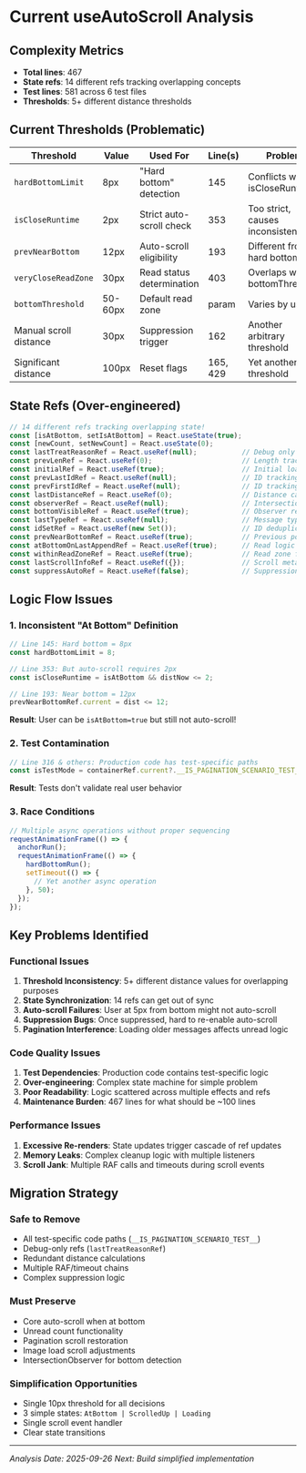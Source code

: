 # Current useAutoScroll Analysis

## Complexity Metrics
- **Total lines**: 467
- **State refs**: 14 different refs tracking overlapping concepts
- **Test lines**: 581 across 6 test files
- **Thresholds**: 5+ different distance thresholds

## Current Thresholds (Problematic)

| Threshold | Value | Used For | Line(s) | Problem |
|-----------|-------|----------|---------|---------|
| `hardBottomLimit` | 8px | "Hard bottom" detection | 145 | Conflicts with isCloseRuntime |
| `isCloseRuntime` | 2px | Strict auto-scroll check | 353 | Too strict, causes inconsistency |
| `prevNearBottom` | 12px | Auto-scroll eligibility | 193 | Different from hard bottom |
| `veryCloseReadZone` | 30px | Read status determination | 403 | Overlaps with bottomThreshold |
| `bottomThreshold` | 50-60px | Default read zone | param | Varies by usage |
| Manual scroll distance | 30px | Suppression trigger | 162 | Another arbitrary threshold |
| Significant distance | 100px | Reset flags | 165, 429 | Yet another threshold |

## State Refs (Over-engineered)

```javascript
// 14 different refs tracking overlapping state!
const [isAtBottom, setIsAtBottom] = React.useState(true);
const [newCount, setNewCount] = React.useState(0);
const lastTreatReasonRef = React.useRef(null);           // Debug only
const prevLenRef = React.useRef(0);                      // Length tracking
const initialRef = React.useRef(true);                   // Initial load flag
const prevLastIdRef = React.useRef(null);                // ID tracking
const prevFirstIdRef = React.useRef(null);               // ID tracking
const lastDistanceRef = React.useRef(0);                 // Distance cache
const observerRef = React.useRef(null);                  // IntersectionObserver
const bottomVisibleRef = React.useRef(true);             // Observer result
const lastTypeRef = React.useRef(null);                  // Message type
const idSetRef = React.useRef(new Set());                // ID deduplication
const prevNearBottomRef = React.useRef(true);            // Previous position
const atBottomOnLastAppendRef = React.useRef(true);      // Read logic flag
const withinReadZoneRef = React.useRef(true);            // Read zone flag
const lastScrollInfoRef = React.useRef({});              // Scroll metadata
const suppressAutoRef = React.useRef(false);             // Suppression flag
```

## Logic Flow Issues

### 1. Inconsistent "At Bottom" Definition
```javascript
// Line 145: Hard bottom = 8px
const hardBottomLimit = 8;

// Line 353: But auto-scroll requires 2px
const isCloseRuntime = isAtBottom && distNow <= 2;

// Line 193: Near bottom = 12px  
prevNearBottomRef.current = dist <= 12;
```
**Result**: User can be `isAtBottom=true` but still not auto-scroll!

### 2. Test Contamination
```javascript
// Line 316 & others: Production code has test-specific paths
const isTestMode = containerRef.current?.__IS_PAGINATION_SCENARIO_TEST__ === true;
```
**Result**: Tests don't validate real user behavior

### 3. Race Conditions
```javascript
// Multiple async operations without proper sequencing
requestAnimationFrame(() => {
  anchorRun(); 
  requestAnimationFrame(() => {
    hardBottomRun();
    setTimeout(() => {
      // Yet another async operation
    }, 50);
  });
});
```

## Key Problems Identified

### Functional Issues
1. **Threshold Inconsistency**: 5+ different distance values for overlapping purposes
2. **State Synchronization**: 14 refs can get out of sync
3. **Auto-scroll Failures**: User at 5px from bottom might not auto-scroll
4. **Suppression Bugs**: Once suppressed, hard to re-enable auto-scroll
5. **Pagination Interference**: Loading older messages affects unread logic

### Code Quality Issues  
1. **Test Dependencies**: Production code contains test-specific logic
2. **Over-engineering**: Complex state machine for simple problem
3. **Poor Readability**: Logic scattered across multiple effects and refs
4. **Maintenance Burden**: 467 lines for what should be ~100 lines

### Performance Issues
1. **Excessive Re-renders**: State updates trigger cascade of ref updates
2. **Memory Leaks**: Complex cleanup logic with multiple listeners
3. **Scroll Jank**: Multiple RAF calls and timeouts during scroll events

## Migration Strategy

### Safe to Remove
- All test-specific code paths (`__IS_PAGINATION_SCENARIO_TEST__`)
- Debug-only refs (`lastTreatReasonRef`)
- Redundant distance calculations
- Multiple RAF/timeout chains
- Complex suppression logic

### Must Preserve
- Core auto-scroll when at bottom
- Unread count functionality  
- Pagination scroll restoration
- Image load scroll adjustments
- IntersectionObserver for bottom detection

### Simplification Opportunities
- Single 10px threshold for all decisions
- 3 simple states: `AtBottom | ScrolledUp | Loading`
- Single scroll event handler
- Clear state transitions

---

*Analysis Date: 2025-09-26*
*Next: Build simplified implementation*